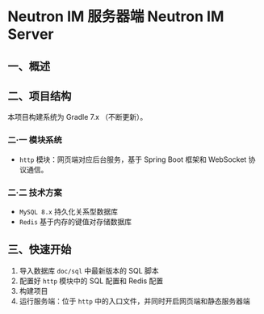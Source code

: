 # Neutron IM 服务器端 Neutron IM Server

## 一、概述

## 二、项目结构

本项目构建系统为 Gradle 7.x （不断更新）。

### 二·一 模块系统

- `http` 模块：网页端对应后台服务，基于 Spring Boot 框架和 WebSocket 协议通信。

### 二·二 技术方案

- `MySQL 8.x` 持久化关系型数据库
- `Redis` 基于内存的键值对存储数据库

## 三、快速开始

1. 导入数据库 `doc/sql` 中最新版本的 SQL 脚本
2. 配置好 `http` 模块中的 SQL 配置和 Redis 配置
3. 构建项目
4. 运行服务端：位于 `http` 中的入口文件，并同时开启网页端和静态服务器端
